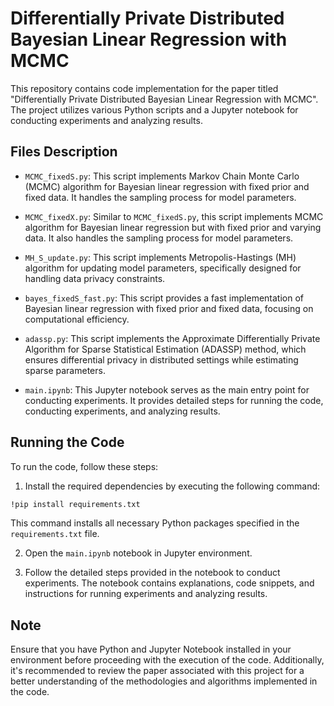 # Differentially Private Distributed Bayesian Linear Regression with MCMC

This repository contains code implementation for the paper titled "Differentially Private Distributed Bayesian Linear Regression with MCMC". The project utilizes various Python scripts and a Jupyter notebook for conducting experiments and analyzing results.

## Files Description

- `MCMC_fixedS.py`: This script implements Markov Chain Monte Carlo (MCMC) algorithm for Bayesian linear regression with fixed prior and fixed data. It handles the sampling process for model parameters.
  
- `MCMC_fixedX.py`: Similar to `MCMC_fixedS.py`, this script implements MCMC algorithm for Bayesian linear regression but with fixed prior and varying data. It also handles the sampling process for model parameters.

- `MH_S_update.py`: This script implements Metropolis-Hastings (MH) algorithm for updating model parameters, specifically designed for handling data privacy constraints.

- `bayes_fixedS_fast.py`: This script provides a fast implementation of Bayesian linear regression with fixed prior and fixed data, focusing on computational efficiency.

- `adassp.py`: This script implements the Approximate Differentially Private Algorithm for Sparse Statistical Estimation (ADASSP) method, which ensures differential privacy in distributed settings while estimating sparse parameters.

- `main.ipynb`: This Jupyter notebook serves as the main entry point for conducting experiments. It provides detailed steps for running the code, conducting experiments, and analyzing results.

## Running the Code

To run the code, follow these steps:

1. Install the required dependencies by executing the following command:

```bash
!pip install requirements.txt
```

This command installs all necessary Python packages specified in the `requirements.txt` file.

2. Open the `main.ipynb` notebook in Jupyter environment.

3. Follow the detailed steps provided in the notebook to conduct experiments. The notebook contains explanations, code snippets, and instructions for running experiments and analyzing results.

## Note

Ensure that you have Python and Jupyter Notebook installed in your environment before proceeding with the execution of the code. Additionally, it's recommended to review the paper associated with this project for a better understanding of the methodologies and algorithms implemented in the code.
